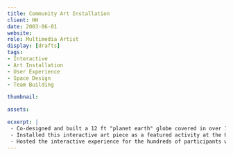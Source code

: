 ```yaml
---
title: Community Art Installation
client: HH
date: 2003-06-01
website: 
role: Multimedia Artist
display: [drafts]
tags:
- Interactive
- Art Installation
- User Experience
- Space Design
- Team Building

thumbnail: 

assets: 

ecxerpt: | 
 - Co-designed and built a 12 ft "planet earth" globe covered in over 100 paintable canvas tiles on which event participants could imprint their personal concept of world peace.
 - Installed this interactive art piece as a featured activity at the Health and Harmony festival, in view of thousands of people. 
 - Hosted the interactive experience for the hundreds of participants who contributed to the piece.
---
```

